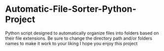 # Automatic-File-Sorter-Python-Project
Python script designed to automatically organize files into folders based on their file extensions. Be sure to change the directory path and/or folders names to make it work to your liking I hope you enjoy this project
